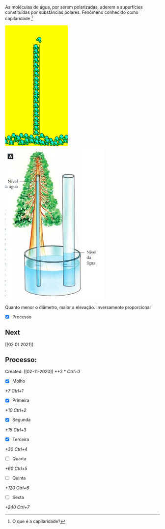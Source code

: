 As moléculas de água, por serem polarizadas, aderem a superfícies constituídas por substâncias polares. Fenômeno conhecido como capilaridade [^1]

[^1]: O que é a capilaridade?

![](Imagens/Pasted%20image%2020201003202639.png)
![](Imagens/Pasted%20image%2020201003202647.png)

Quanto menor o diâmetro, maior a elevação. Inversamente proporcional

- [x] Processo 

## Next
[[02 01 2021]]
## Processo:
Created: [[02-11-2020]]
*+2 *  *Ctrl+0*
- [x] Molho  

*+7*  *Ctrl+1*

- [x] Primeira 

*+10*  *Ctrl+2*

- [x] Segunda

*+15*  *Ctrl+3*

- [x] Terceira 

*+30*  *Ctrl+4*

- [ ] Quarta 

*+60*  *Ctrl+5*

- [ ] Quinta 

*+120*  *Ctrl+6*

- [ ] Sexta 

*+240*  *Ctrl+7*